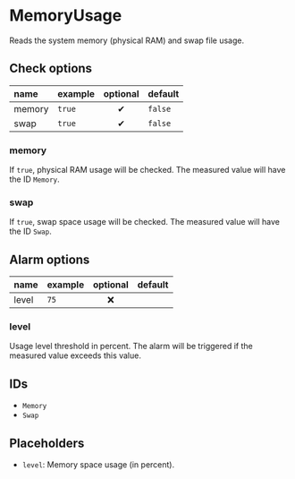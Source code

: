# MemoryUsage
Reads the system memory (physical RAM) and swap file usage.

## Check options
| name | example | optional | default |
|:---|:---|:---:|:---|
| memory | `true` | ✔ | `false` | |
| swap | `true` | ✔ | `false` | |

### memory
If `true`, physical RAM usage will be checked.
The measured value will have the ID `Memory`.

### swap
If `true`, swap space usage will be checked.
The measured value will have the ID `Swap`.

## Alarm options
| name | example | optional | default |
|:---|:---|:---:|:---|
| level | `75` | ❌ | |

### level
Usage level threshold in percent.
The alarm will be triggered if the measured value exceeds this value.

## IDs
- `Memory`
- `Swap`

## Placeholders
- `level`: Memory space usage (in percent).
